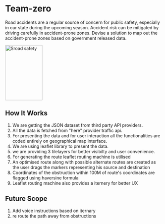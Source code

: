 # Team-zero
Road accidents are a regular source of concern for public safety, especially in our state during the upcoming season. Accident risk can be mitigated by driving carefully in accident-prone zones. Devise a solution to map out the accident-prone zones based on government released data.

<img src="https://cdn2.vectorstock.com/i/thumb-large/21/16/road-pathway-highway-icons-speed-drive-track-vector-33192116.jpg" align="middle"
     alt="Sroad safety" width="120" height="178">
## How It Works

1. We are getting the JSON dataset from third party API providers.
2. All the data is fetched from "here" provider traffic api.
3. For presenting the data and for user interaction all the functionalities are coded entirely on geographical map interface.
4. We are using leaflet library to present the data.
5. we are providing 3 tilelayers for better visibilty and user convenience.
6. For generating the route leaflet routing machine is utilised
7. An optimised route along with possible alternate routes are created as the user drags the markers representing his source and destination
8. Coordinates of the obstruction within 100M of route's coordinates are flagged using haversine formula
9. Leaflet routing machine also provides a iternery for better UX

## Future Scope
1. Add voice instructions based on iternary
2. re route the path away from obstructions

